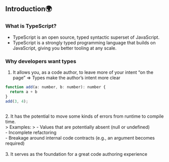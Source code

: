 ## Introduction:earth_africa:
### What is TypeScript?
- TypeScript is an open source, typed syntactic superset of JavaScript.
- TypeScript is a strongly typed programming language that builds on JavaScript, giving you better tooling at any scale.
### Why developers want types
1. It allows you, as a code author, to leave more of your intent “on the page” => Types make the author’s intent more clear
```js
function add(a: number, b: number): number {
  return a + b
}
add(3, 4);
```
<br/>
2. It has the potential to move some kinds of errors from runtime to compile time.<br/>
> Examples:
> - Values that are potentially absent (null or undefined)<br/>
- Incomplete refactoring<br/>
- Breakage around internal code contracts (e.g., an argument becomes required)<br/>
<br/>
3. It serves as the foundation for a great code authoring experience<br/>
